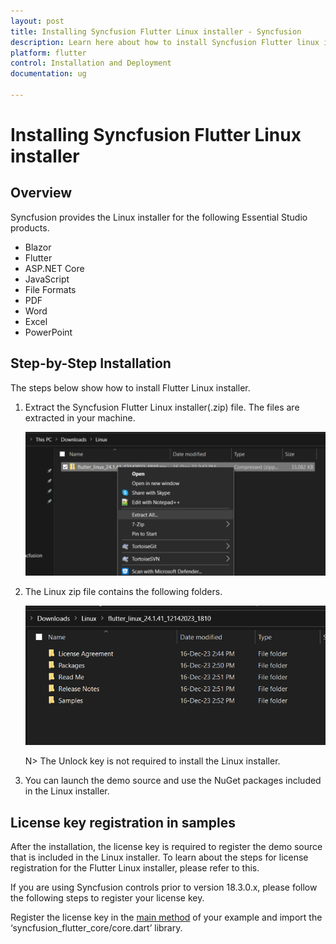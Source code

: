 ```yaml
---
layout: post
title: Installing Syncfusion Flutter Linux installer - Syncfusion
description: Learn here about how to install Syncfusion Flutter linux installer after downloading from our Syncfusion website.
platform: flutter
control: Installation and Deployment
documentation: ug

---
```


# Installing Syncfusion Flutter Linux installer

## Overview

Syncfusion provides the Linux installer for the following Essential Studio products.

* Blazor
* Flutter
* ASP.NET Core
* JavaScript
* File Formats
* PDF
* Word
* Excel
* PowerPoint


## Step-by-Step Installation

The steps below show how to install Flutter Linux installer.

1. Extract the Syncfusion Flutter Linux installer(.zip) file. The files are extracted in your machine.

   ![Welcome wizard](images/Linux_Installer1.png)
   

2. The Linux zip file contains the following folders.

   ![License Agreement](images/Linux_Installer2.png)   
   
   N> The Unlock key is not required to install the Linux installer.


4. You can launch the demo source and use the NuGet packages included in the Linux installer.

## License key registration in samples

After the installation, the license key is required to register the demo source that is included in the Linux installer. To learn about the steps for license registration for the Flutter Linux installer, please refer to this.

If you are using Syncfusion controls prior to version 18.3.0.x, please follow the following steps to register your license key.

Register the license key in the [main method](https://help.syncfusion.com/flutter/licensing/overview) of your example and import the ‘syncfusion_flutter_core/core.dart’ library.